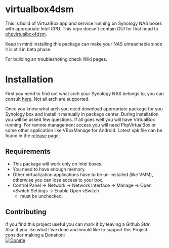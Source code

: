 # virtualbox4dsm

This is build of VirtualBox app and service running on Synology NAS boxes with appropriate Intel CPU. This repo doesn't contain GUI for that head to [phpvirtualbox4dsm](https://github.com/seba76/phpvirtualbox4dsm).

Keep in mind installing this package can make your NAS unreachable since it is still in beta phase.

For building an troubleshoting check Wiki pages.

# Installation
First you need to find out what arch your Synology NAS belongs to, you can
consult [here](https://www.synology.com/en-global/knowledgebase/DSM/tutorial/Compatibility_Peripherals/What_kind_of_CPU_does_my_NAS_have). Not all arch are supported.

Once you know what arch you need download appropriate package for you Synology box and install it manually in package center. During installation you will be asked few questions. 
If all goes well you will have VirtualBox running. For remote management access you will need PhpVirtualBox or some other application like VBoxManage for Android.
Latest spk file can be found in the [release](https://github.com/seba76/virtualbox4dsm/releases) page.

## Requirements
- This package will work only on Intel boxes.
- You need to have enough memory.
- Other virtualization applications have to be un-installed (like VMM), otherwise you can lose access to your box.
- Control Panel -> Network -> Network Interface -> Manage -> Open vSwitch Settings -> Enable Open vSwitch 
	- must be unchecked.

## Contributing

If you find this project useful you can mark it by leaving a Github *Star*.</br>
Also if you like what I'we done and would like to support this Project consider making a Donation:<br>
[![Donate](https://img.shields.io/badge/donate-PayPal-yellow.svg)](https://paypal.me/seba76/)
